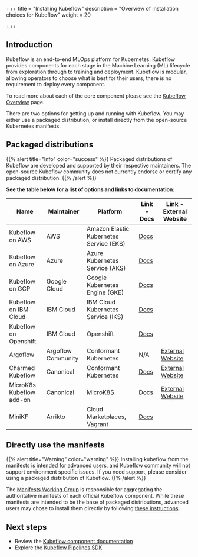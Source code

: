 +++
title = "Installing Kubeflow"
description = "Overview of installation choices for Kubeflow"
weight = 20

+++

<a id="introduction"></a>
## Introduction

Kubeflow is an end-to-end MLOps platform for Kubernetes.
Kubeflow provides components for each stage in the Machine Learning (ML) lifecycle from exploration through to training and deployment.
Kubeflow is modular, allowing operators to choose what is best for their users, there is no requirement to deploy every component.

To read more about each of the core component please see the <a href="/docs/started/kubeflow-overview/">Kubeflow Overview</a> page.

There are two options for getting up and running with Kubeflow. 
You may either use a packaged distribution, or install directly from the open-source Kubernetes manifests.

<a id="packaged-distributions"></a>
## Packaged distributions

{{% alert title="Info" color="success" %}}
Packaged distributions of Kubeflow are developed and supported by their respective maintainers.
The open-source Kubeflow community does not currently endorse or certify any packaged distribution.
{{% /alert %}}

<b>See the table below for a list of options and links to documentation:</b>

<div class="table-responsive">
  <table class="table table-bordered">
    <thead class="thead-light">
      <tr>
        <th>Name</th>
        <th>Maintainer</th>
        <th>Platform</th>
        <th>Link - Docs</th>
        <th>Link - External Website</th>
      </tr>
    </thead>
    <tbody>
      <tr>
        <td>Kubeflow on AWS</td>
        <td>AWS</td>
        <td>Amazon Elastic Kubernetes Service (EKS)</td>
        <td><a href="/docs/distributions/aws/">Docs</a></td>
        <td></td>
      </tr>
      <tr>
        <td>Kubeflow on Azure</td>
        <td>Azure</td>
        <td>Azure Kubernetes Service (AKS)</td>
        <td><a href="/docs/distributions/azure/">Docs</a></td>
        <td></td>
      </tr>
      <tr>
        <td>Kubeflow on GCP</td>
        <td>Google Cloud</td>
        <td>Google Kubernetes Engine (GKE)</td>
        <td><a href="/docs/distributions/gke/">Docs</a></td>
        <td></td>
      </tr>
      <tr>
        <td>Kubeflow on IBM Cloud</td>
        <td>IBM Cloud</td>
        <td>IBM Cloud Kubernetes Service (IKS) </td>
        <td><a href="/docs/distributions/ibm/">Docs</a></td>
        <td></td>
      </tr>
      <tr>
        <td>Kubeflow on Openshift</td>
        <td>IBM Cloud</td>
        <td>Openshift</td>
        <td><a href="/docs/distributions/openshift/">Docs</a></td>
        <td></td>
      </tr>
      <tr>
        <td>Argoflow</td>
        <td>Argoflow Community</td>
        <td>Conformant Kubernetes</td>
        <td>N/A</td>
        <td><a href="https://github.com/argoflow/argoflow">External Website</a></td>
      </tr>
      <tr>
        <td>Charmed Kubeflow</td>
        <td>Canonical</td>
        <td>Conformant Kubernetes</td>
        <td><a href="/docs/distributions/charmed/">Docs</a></td>
        <td><a href="https://charmed-kubeflow.io/docs">External Website</a></td>
      </tr>
      <tr>
        <td>MicroK8s Kubeflow add-on</td>
        <td>Canonical</td>
        <td>MicroK8S</td>
        <td><a href="/docs/distributions/microk8s/">Docs</a></td>
        <td><a href="https://microk8s.io/docs/addon-kubeflow">External Website</a></td>
      </tr>
      <tr>
        <td>MiniKF</td>
        <td>Arrikto</td>
        <td>Cloud Marketplaces, Vagrant</td>
        <td><a href="/docs/distributions/minikf/">Docs</a></td>
        <td></td>
      </tr>
    </tbody>
  </table>
</div>

<a id="directly-use-the-manifests"></a>
## Directly use the manifests

{{% alert title="Warning" color="warning" %}}
Installing kubeflow from the manifests is intended for advanced users, and Kubeflow community will not support environment specific issues.
If you need support, please consider using a packaged distribution of Kubeflow.
{{% /alert %}}

The <a href="https://github.com/kubeflow/community/tree/master/wg-manifests">Manifests Working Group</a> is responsible for aggregating the authoritative manifests of each official Kubeflow component.
While these manifests are intended to be the base of packaged distributions, advanced users may chose to install them directly by following <a href="https://github.com/kubeflow/manifests">these instructions</a>. 

<a id="next-steps"></a>
## Next steps

* Review the <a href="/docs/components/">Kubeflow component documentation</a>
* Explore the <a href="/docs/components/pipelines/sdk/">Kubeflow Pipelines SDK</a>
